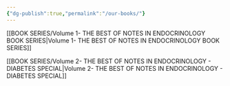 ```yaml
---
{"dg-publish":true,"permalink":"/our-books/"}
---
```




[[BOOK SERIES/Volume 1- THE BEST OF NOTES IN ENDOCRINOLOGY BOOK SERIES\|Volume 1- THE BEST OF NOTES IN ENDOCRINOLOGY BOOK SERIES]]


[[BOOK SERIES/Volume 2- THE BEST OF NOTES IN ENDOCRINOLOGY - DIABETES SPECIAL\|Volume 2- THE BEST OF NOTES IN ENDOCRINOLOGY - DIABETES SPECIAL]]